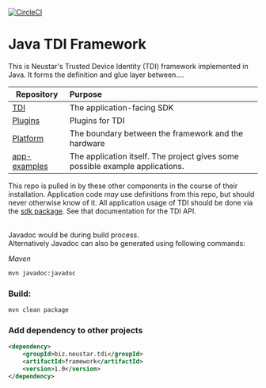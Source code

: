 [![CircleCI](https://circleci.com/gh/Neustar-TDI/java-ntdi.svg?style=svg&circle-token=8df38531e4dfff635375fd651a9bda1a8948362c)](https://circleci.com/gh/Neustar-TDI/java-ntdi)

# Java TDI Framework

This is Neustar's Trusted Device Identity (TDI) framework implemented in Java. It forms the definition and glue layer between....

| Repository | Purpose |
| --- | :-- |
[TDI](https://github.com/Neustar-TDI/java-ntdi/sdk) | The application-facing SDK
[Plugins](https://github.com/Neustar-TDI/java-ntdi/plugins) | Plugins for TDI
[Platform](https://github.com/Neustar-TDI/java-ntdi/examples/platform) | The boundary between the framework and the hardware
[app-examples](https://github.com/Neustar-TDI/java-ntdi/examples/app) | The application itself. The project gives some possible example applications.


This repo is pulled in by these other components in the course of their installation. Application code _may_ use definitions from this repo, but should never otherwise know of it. All application usage of TDI should be done via the [sdk package](https://github.com/Neustar-TDI/java-ntdi/sdk). See that documentation for the TDI API.

<br>
Javadoc would be during build process.
<br>
Alternatively Javadoc can also be generated using following commands:
<br> 

*Maven*
```bash 
mvn javadoc:javadoc
```

### Build:
```bash
mvn clean package
```

### Add dependency to other projects
```XML
<dependency>
    <groupId>biz.neustar.tdi</groupId>
    <artifactId>framework</artifactId>
    <version>1.0</version>
</dependency>

```


